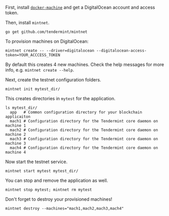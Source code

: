 First, install [`docker-machine`](https://docs.docker.com/machine/install-machine/) and get a DigitalOcean account and access token.

Then, install `mintnet`.

```
go get github.com/tendermint/mintnet
```

To provision machines on DigitalOcean:

```
mintnet create -- --driver=digitalocean --digitalocean-access-token=YOUR_ACCCESS_TOKEN
```

By default this creates 4 new machines.  Check the help messages for more info, e.g. `mintnet create --help`.

Next, create the testnet configuration folders.

```
mintnet init mytest_dir/
```

This creates directories in `mytest` for the application.

```
ls mytest_dir/
  app   # Common configuration directory for your blockchain applicaiton
  mach1 # Configuration directory for the Tendermint core daemon on machine 1
  mach2 # Configuration directory for the Tendermint core daemon on machine 2
  mach3 # Configuration directory for the Tendermint core daemon on machine 3
  mach4 # Configuration directory for the Tendermint core daemon on machine 4
```

Now start the testnet service.

```
mintnet start mytest mytest_dir/
```

You can stop and remove the application as well.

```
mintnet stop mytest; mintnet rm mytest
```

Don't forget to destroy your provisioned machines!

```
mintnet destroy --machines="mach1,mach2,mach3,mach4"
```
